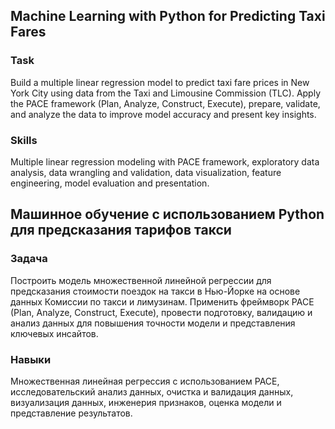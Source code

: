 ## Machine Learning with Python for Predicting Taxi Fares

### Task  
Build a multiple linear regression model to predict taxi fare prices in New York City using data from the Taxi and Limousine Commission (TLC). Apply the PACE framework (Plan, Analyze, Construct, Execute), prepare, validate, and analyze the data to improve model accuracy and present key insights.

### Skills  
Multiple linear regression modeling with PACE framework, exploratory data analysis, data wrangling and validation, data visualization, feature engineering, model evaluation and presentation.

## Машинное обучение с использованием Python для предсказания тарифов такси

### Задача  
Построить модель множественной линейной регрессии для предсказания стоимости поездок на такси в Нью-Йорке на основе данных Комиссии по такси и лимузинам. Применить фреймворк PACE (Plan, Analyze, Construct, Execute), провести подготовку, валидацию и анализ данных для повышения точности модели и представления ключевых инсайтов.

### Навыки  
Множественная линейная регрессия с использованием PACE, исследовательский анализ данных, очистка и валидация данных, визуализация данных, инженерия признаков, оценка модели и представление результатов.
